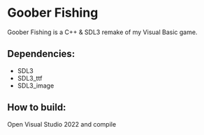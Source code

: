 # Goober Fishing
Goober Fishing is a C++ & SDL3 remake of my Visual Basic game.

## Dependencies:
- SDL3
- SDL3_ttf
- SDL3_image

## How to build:
Open Visual Studio 2022 and compile


